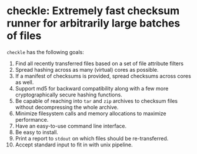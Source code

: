 # checkle: Extremely fast checksum runner for arbitrarily large batches of files

`checkle` has the following goals:
1. Find all recently transferred files based on a set of file attribute filters
2. Spread hashing across as many (virtual) cores as possible.
3. If a manifest of checksums is provided, spread checksums across cores as well.
4. Support md5 for backward compatibility along with a few more cryptographically secure hashing functions.
5. Be capable of reaching into `tar` and `zip` archives to checksum files without decompressing the whole archive.
6. Minimize filesystem calls and memory allocations to maximize performance.
7. Have an easy-to-use command line interface.
8. Be easy to install.
9. Print a report to `stdout` on which files should be re-transferred.
10. Accept standard input to fit in with unix pipeline.
